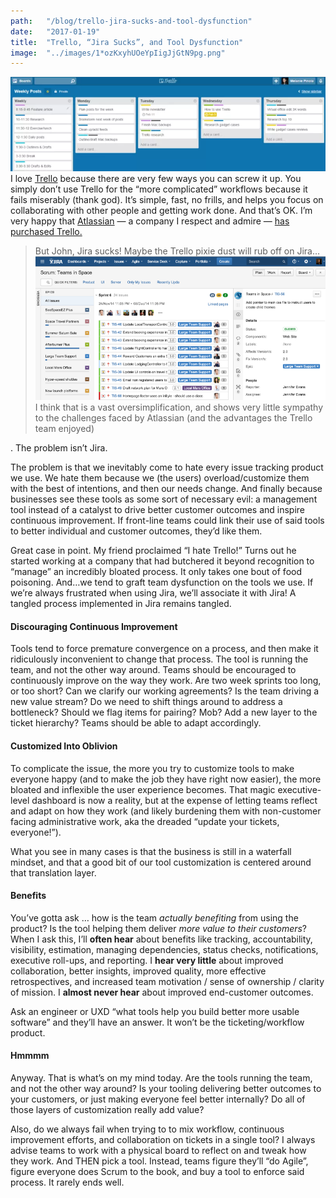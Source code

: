 ```yaml
---
path:	"/blog/trello-jira-sucks-and-tool-dysfunction"
date:	"2017-01-19"
title:	"Trello, “Jira Sucks”, and Tool Dysfunction"
image:	"../images/1*ozKxyhUOeYpIigJjGtN9pg.png"
---
```


![](../images/1*ozKxyhUOeYpIigJjGtN9pg.png)I love [Trello](https://medium.com/u/fb5dd2d116a1) because there are very few ways you can screw it up. You simply don’t use Trello for the “more complicated” workflows because it fails miserably (thank god). It’s simple, fast, no frills, and helps you focus on collaborating with other people and getting work done. And that’s OK. I’m very happy that [Atlassian](https://medium.com/u/5aa6b9976187) — a company I respect and admire — [has purchased Trello.](https://hackernoon.com/what-the-trello-acquisition-means-for-atlassian-6a21ef7ac169#.mem6innxb)




> But John, Jira sucks! Maybe the Trello pixie dust will rub off on Jira…![](../images/1*MhmjV3gNgZe383L0IUAUVA.png)I think that is a vast oversimplification, and shows very little sympathy to the challenges faced by Atlassian (and the advantages the Trello team enjoyed)

. The problem isn’t Jira.

The problem is that we inevitably come to hate every issue tracking product we use. We hate them because we (the users) overload/customize them with the best of intentions, and then our needs change. And finally because businesses see these tools as some sort of necessary evil: a management tool instead of a catalyst to drive better customer outcomes and inspire continuous improvement. If front-line teams could link their use of said tools to better individual and customer outcomes, they’d like them.

Great case in point. My friend proclaimed “I hate Trello!” Turns out he started working at a company that had butchered it beyond recognition to “manage” an incredibly bloated process. It only takes one bout of food poisoning. And…we tend to graft team dysfunction on the tools we use. If we’re always frustrated when using Jira, we’ll associate it with Jira! A tangled process implemented in Jira remains tangled.

#### Discouraging Continuous Improvement

Tools tend to force premature convergence on a process, and then make it ridiculously inconvenient to change that process. The tool is running the team, and not the other way around. Teams should be encouraged to continuously improve on the way they work. Are two week sprints too long, or too short? Can we clarify our working agreements? Is the team driving a new value stream? Do we need to shift things around to address a bottleneck? Should we flag items for pairing? Mob? Add a new layer to the ticket hierarchy? Teams should be able to adapt accordingly.

#### Customized Into Oblivion

To complicate the issue, the more you try to customize tools to make everyone happy (and to make the job they have right now easier), the more bloated and inflexible the user experience becomes. That magic executive-level dashboard is now a reality, but at the expense of letting teams reflect and adapt on how they work (and likely burdening them with non-customer facing administrative work, aka the dreaded “update your tickets, everyone!”).

What you see in many cases is that the business is still in a waterfall mindset, and that a good bit of our tool customization is centered around that translation layer.

#### Benefits

You’ve gotta ask … how is the team *actually benefiting* from using the product? Is the tool helping them deliver *more value to their customers*? When I ask this, I’ll **often hear** about benefits like tracking, accountability, visibility, estimation, managing dependencies, status checks, notifications, executive roll-ups, and reporting. I **hear very little** about improved collaboration, better insights, improved quality, more effective retrospectives, and increased team motivation / sense of ownership / clarity of mission. I **almost never hear** about improved end-customer outcomes.

Ask an engineer or UXD “what tools help you build better more usable software” and they’ll have an answer. It won’t be the ticketing/workflow product.

#### Hmmmm

Anyway. That is what’s on my mind today. Are the tools running the team, and not the other way around? Is your tooling delivering better outcomes to your customers, or just making everyone feel better internally? Do all of those layers of customization really add value?

Also, do we always fail when trying to to mix workflow, continuous improvement efforts, and collaboration on tickets in a single tool? I always advise teams to work with a physical board to reflect on and tweak how they work. And THEN pick a tool. Instead, teams figure they’ll “do Agile”, figure everyone does Scrum to the book, and buy a tool to enforce said process. It rarely ends well.
